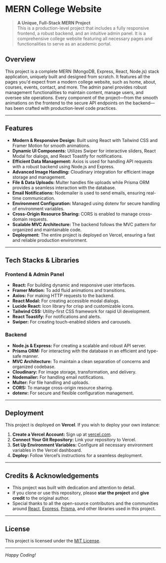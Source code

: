 # MERN College Website

> **A Unique, Full-Stack MERN Project**  
> This is a production-level project that includes a fully responsive frontend, a robust backend, and an intuitive admin panel. It is a comprehensive college website featuring all necessary pages and functionalities to serve as an academic portal.


## Overview

This project is a complete MERN (MongoDB, Express, React, Node.js) stack application, uniquely built and designed from scratch. It features all the pages you'd expect from a modern college website, such as home, about, courses, events, contact, and more. The admin panel provides robust management functionalities to maintain content, manage users, and oversee site operations. Every component of the project—from the smooth animations on the frontend to the secure API endpoints on the backend—has been crafted with production-level code practices.

---

## Features

- **Modern & Responsive Design:** Built using React with Tailwind CSS and Framer Motion for smooth animations.
- **Dynamic UI Components:** Utilizes Swiper for interactive sliders, React Modal for dialogs, and React Toastify for notifications.
- **Efficient Data Management:** Axios is used for handling API requests with a robust backend using Node.js and Express.
- **Advanced Image Handling:** Cloudinary integration for efficient image storage and management.
- **File & Data Uploads:** Multer handles file uploads while Prisma ORM provides a seamless interaction with the database.
- **Email Notifications:** Nodemailer is used to send emails, ensuring real-time communication.
- **Environment Configuration:** Managed using dotenv for secure handling of environment variables.
- **Cross-Origin Resource Sharing:** CORS is enabled to manage cross-domain requests.
- **Scalable MVC Architecture:** The backend follows the MVC pattern for organized and maintainable code.
- **Deployment:** The entire project is deployed on Vercel, ensuring a fast and reliable production environment.

---

## Tech Stacks & Libraries

### Frontend & Admin Panel

- **React:** For building dynamic and responsive user interfaces.
- **Framer Motion:** To add fluid animations and transitions.
- **Axios:** For making HTTP requests to the backend.
- **React Modal:** For creating accessible modal dialogs.
- **Lucide React:** Icon library for crisp and customizable icons.
- **Tailwind CSS:** Utility-first CSS framework for rapid UI development.
- **React Toastify:** For notifications and alerts.
- **Swiper:** For creating touch-enabled sliders and carousels.

### Backend

- **Node.js & Express:** For creating a scalable and robust API server.
- **Prisma ORM:** For interacting with the database in an efficient and type-safe manner.
- **MVC Architecture:** To maintain a clean separation of concerns and organized codebase.
- **Cloudinary:** For image storage, transformation, and delivery.
- **Nodemailer:** For handling email notifications.
- **Multer:** For file handling and uploads.
- **CORS:** To manage cross-origin resource sharing.
- **dotenv:** For secure and flexible configuration management.

---

## Deployment

This project is deployed on **Vercel**. If you wish to deploy your own instance:

1. **Create a Vercel Account:** Sign up at [vercel.com](https://vercel.com).
2. **Connect Your Git Repository:** Link your repository to Vercel.
3. **Set Up Environment Variables:** Configure all necessary environment variables in the Vercel dashboard.
4. **Deploy:** Follow Vercel’s instructions for a seamless deployment.

---

## Credits & Acknowledgements

- This project was built with dedication and attention to detail.
- If you clone or use this repository, please **star the project** and **give credit** to the original author.
- Special thanks to all the open-source contributors and the communities around [React](https://reactjs.org), [Express](https://expressjs.com), [Prisma](https://www.prisma.io), and other libraries used in this project.

---

## License

This project is licensed under the [MIT License](LICENSE).

---

*Happy Coding!*
```